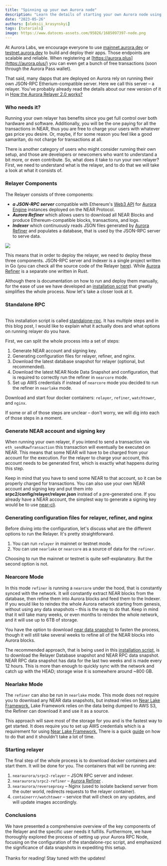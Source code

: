```yaml
---
title: "Spinning up your own Aurora node"
description: "Learn the details of starting your own Aurora node using the Standalone RPC repo"
date: "2023-05-26"
authors: [oleksii_krasynskyi]
tags: [tutorials]
image: https://www.datocms-assets.com/95026/1685097397-node.png
---
```

At Aurora Labs, we encourage everyone to use [mainnet.aurora.dev](https://mainnet.aurora.dev) or [testnet.aurora.dev](https://testnet.aurora.dev) to build and deploy their apps. Those endpoints are scalable and reliable. When registering at [https://aurora.plus](https://aurora.plus/) you can even get a bunch of free transactions (soon through the Aurora Pass wallet).

That said, many dapps that are deployed on Aurora rely on running their own JSON-RPC Etherium-compatible server. Here we call this server – a relayer. You've probably already read the details about our new version of it in [How the Aurora Relayer 2.0 works?](/blog/aurora-relayer-2-0)

<!-- truncate -->

### Who needs it?

Running your own relayer has benefits since you get full control over both hardware and software. Additionally, you will be the one paying for all the transactions in NEAR, thus you are free to charge your users with whatever gas price you desire. Or, maybe, if for some reason you feel like a good samaritan, do not charge for transactions at all.

There is another category of users who might consider running their own setup, and those are developers or newcomers who want to understand a bit more, or even contribute. So, what does it take to run your own relayer? First, we need to understand what is the relayer, and to do that we will take a look at what it consists of.

### Relayer Components

The Relayer consists of three components:

* ***a JSON-RPC server*** compatible with Ethereum's [Web3 API](https://eth.wiki/json-rpc/API) for [Aurora Engine](https://github.com/aurora-is-near/aurora-engine) instances deployed on the NEAR Protocol.
* ***Aurora Refiner*** which allows users to download all NEAR Blocks and produce Ethereum-compatible blocks, transactions, and logs.
* ***Indexer*** which continuously reads JSON files generated by [Aurora Refiner](https://github.com/aurora-is-near/borealis-engine-lib) and populates a database, that is used by the JSON-RPC server to serve data.

![](https://www.datocms-assets.com/95026/1680267260-relayer-20.png)

This means that in order to deploy the relayer, we need to deploy these three components. JSON-RPC server and Indexer is a single project written in Go (you can check all the source code of the Relayer [here](https://github.com/aurora-is-near/relayer2-public)). While [Aurora Refiner](https://github.com/aurora-is-near/borealis-engine-lib) is a separate one written in Rust.

Although there is documentation on how to run and deploy them manually, for the ease of use we have developed an [installation script](https://github.com/aurora-is-near/standalone-rpc) that greatly simplifies the whole process. Now let's take a closer look at it.

### Standalone RPC

\
This installation script is called [standalone-rpc](https://github.com/aurora-is-near/standalone-rpc). It has multiple steps and in this blog post, I would like to explain what it actually does and what options on running relayer do you have.

First, we can split the whole process into a set of steps:

1. Generate NEAR account and signing key.
2. Generating configuration files for relayer, refiner, and nginx.
3. Download the latest database snapshot for relayer (optional, but recommended).
4. Download the latest NEAR Node Data Snapshot and configuration, that is required to correctly run the refiner in `nearcore` mode.
5. Set up AWS credentials if instead of `nearcore` mode you decided to run the refiner in `nearlake` mode.

Download and start four docker containers: `relayer`, `refiner`, `watchtower`, and `nginx`.

If some or all of those steps are unclear – don't worry, we will dig into each of those steps in a moment.

### Generate NEAR account and signing key

When running your own relayer, if you intend to send a transaction via `eth_sendRawTransaction` this transaction will eventually be executed on NEAR. This means that some NEAR will have to be charged from your account for the execution. For the relayer to charge your account, this account needs to be generated first, which is exactly what happens during this step.

Keep in mind that you have to send some NEAR to that account, so it can be properly charged for transactions. You can also use your own NEAR account and signing key and put them into **srpc2/config/relayer/relayer.json** instead of a pre-generated one. If you already have a NEAR account, the simplest way to generate a signing key would be to use [near-cli](https://docs.near.org/tools/near-cli).

### Generating configuration files for relayer, refiner, and nginx

Before diving into the configuration, let's discuss what are the different options to run the Relayer. It's pretty straightforward.

1. You can run `relayer` in mainnet or testnet mode.
2. You can use `nearlake` or `nearcore` as a source of data for the `refiner`.

Choosing to run the mainnet or testnet is quite self-explanatory. But the second option is not.

### Nearcore Mode

In this mode `refiner` is running a `nearcore` under the hood, that is constantly synced with the network. It will constantly extract NEAR blocks from the database, then refine them into Aurora blocks and feed them to the Indexer. If you would like to reindex the whole Aurora network starting from genesis, without using any data snapshots – this is the way to do that. Keep in mind that it will take many weeks, or even months to reindex the whole network, and it will use up to 6TB of storage.

You have the option to download [near data snapshot](https://near-nodes.io/intro/node-data-snapshots) to fasten the process, though it will still take several weeks to refine all of the NEAR blocks into Aurora blocks.

The recommended approach, that is being used in this [installation script,](https://github.com/aurora-is-near/standalone-rpc) is to download the Relayer Database snapshot and NEAR RPC data snapshot. NEAR RPC data snapshot has data for the last two weeks and is made every 12 hours. This is more than enough to quickly sync with the network and catch up with the HEAD; storage wise it is somewhere around ~800 GB.

### Nearlake Mode

The `refiner` can also be run in `nearlake` mode. This mode does not require you to download any NEAR data snapshots, but instead relies on [Near Lake Framework.](https://docs.near.org/concepts/advanced/near-lake-framework) Lake Framework relies on the data being dumped to AWS S3, the Refiner can download it and use it as a source.

This approach will save most of the storage for you and is the fastest way to get started. It does require you to set up AWS credentials which is a requirement for using [Near Lake Framework.](https://docs.near.org/concepts/advanced/near-lake-framework) There is a quick [guide](https://www.youtube.com/watch?v=GsF7I93K-EQ\&t=277s) on how to do that and it shouldn't take a lot of time.

### Starting relayer

The final step of the whole process is to download docker containers and start them. It will be done for you. The containers that will be running are:

1. `nearaurora/srpc2-relayer` – JSON RPC server and indexer.
2. `nearaurora/srpc2-refiner` – [Aurora Refiner](https://github.com/aurora-is-near/borealis-engine-lib) .
3. `nearaurora/reverseproxy` – Nginx (used to isolate backend server from the outer world, redirects requests to the relayer container).
4. `containerrr/watchtower` – service that will check on any updates, and will update images accordingly.

### Conclusions

We have presented a comprehensive overview of the key components of the Relayer and the specific user needs it fulfills. Furthermore, we have thoroughly explored the process of setting up your Aurora RPC Node, focusing on the configuration of the standalone-rpc script, and emphasized the significance of data snapshots in expediting this setup.\
\
Thanks for reading! Stay tuned with the updates!

